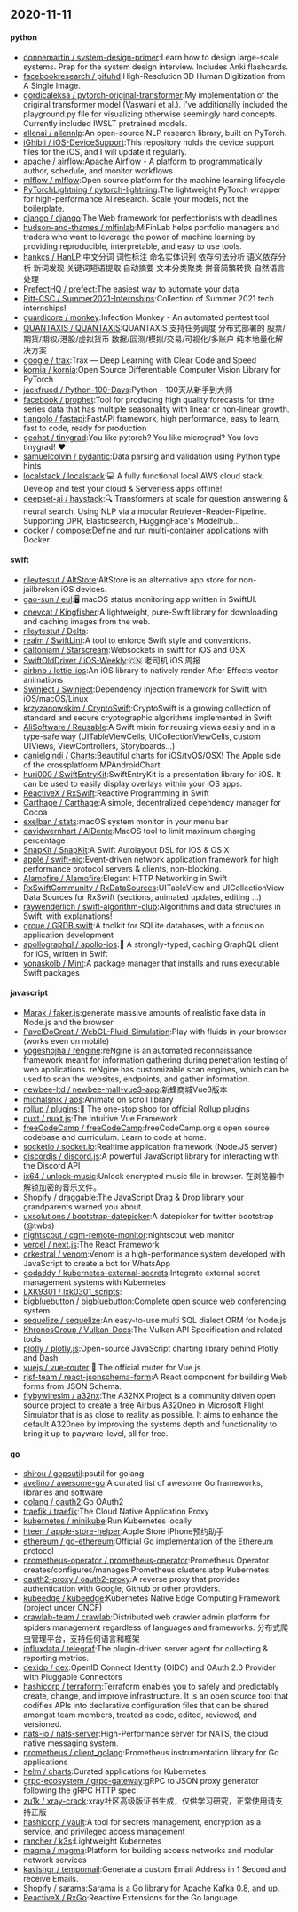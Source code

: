 ## 2020-11-11

#### python
* [donnemartin / system-design-primer](https://github.com/donnemartin/system-design-primer):Learn how to design large-scale systems. Prep for the system design interview. Includes Anki flashcards.
* [facebookresearch / pifuhd](https://github.com/facebookresearch/pifuhd):High-Resolution 3D Human Digitization from A Single Image.
* [gordicaleksa / pytorch-original-transformer](https://github.com/gordicaleksa/pytorch-original-transformer):My implementation of the original transformer model (Vaswani et al.). I've additionally included the playground.py file for visualizing otherwise seemingly hard concepts. Currently included IWSLT pretrained models.
* [allenai / allennlp](https://github.com/allenai/allennlp):An open-source NLP research library, built on PyTorch.
* [iGhibli / iOS-DeviceSupport](https://github.com/iGhibli/iOS-DeviceSupport):This repository holds the device support files for the iOS, and I will update it regularly.
* [apache / airflow](https://github.com/apache/airflow):Apache Airflow - A platform to programmatically author, schedule, and monitor workflows
* [mlflow / mlflow](https://github.com/mlflow/mlflow):Open source platform for the machine learning lifecycle
* [PyTorchLightning / pytorch-lightning](https://github.com/PyTorchLightning/pytorch-lightning):The lightweight PyTorch wrapper for high-performance AI research. Scale your models, not the boilerplate.
* [django / django](https://github.com/django/django):The Web framework for perfectionists with deadlines.
* [hudson-and-thames / mlfinlab](https://github.com/hudson-and-thames/mlfinlab):MlFinLab helps portfolio managers and traders who want to leverage the power of machine learning by providing reproducible, interpretable, and easy to use tools.
* [hankcs / HanLP](https://github.com/hankcs/HanLP):中文分词 词性标注 命名实体识别 依存句法分析 语义依存分析 新词发现 关键词短语提取 自动摘要 文本分类聚类 拼音简繁转换 自然语言处理
* [PrefectHQ / prefect](https://github.com/PrefectHQ/prefect):The easiest way to automate your data
* [Pitt-CSC / Summer2021-Internships](https://github.com/Pitt-CSC/Summer2021-Internships):Collection of Summer 2021 tech internships!
* [guardicore / monkey](https://github.com/guardicore/monkey):Infection Monkey - An automated pentest tool
* [QUANTAXIS / QUANTAXIS](https://github.com/QUANTAXIS/QUANTAXIS):QUANTAXIS 支持任务调度 分布式部署的 股票/期货/期权/港股/虚拟货币 数据/回测/模拟/交易/可视化/多账户 纯本地量化解决方案
* [google / trax](https://github.com/google/trax):Trax — Deep Learning with Clear Code and Speed
* [kornia / kornia](https://github.com/kornia/kornia):Open Source Differentiable Computer Vision Library for PyTorch
* [jackfrued / Python-100-Days](https://github.com/jackfrued/Python-100-Days):Python - 100天从新手到大师
* [facebook / prophet](https://github.com/facebook/prophet):Tool for producing high quality forecasts for time series data that has multiple seasonality with linear or non-linear growth.
* [tiangolo / fastapi](https://github.com/tiangolo/fastapi):FastAPI framework, high performance, easy to learn, fast to code, ready for production
* [geohot / tinygrad](https://github.com/geohot/tinygrad):You like pytorch? You like micrograd? You love tinygrad!
❤️
* [samuelcolvin / pydantic](https://github.com/samuelcolvin/pydantic):Data parsing and validation using Python type hints
* [localstack / localstack](https://github.com/localstack/localstack):💻
A fully functional local AWS cloud stack. Develop and test your cloud & Serverless apps offline!
* [deepset-ai / haystack](https://github.com/deepset-ai/haystack):🔍
Transformers at scale for question answering & neural search. Using NLP via a modular Retriever-Reader-Pipeline. Supporting DPR, Elasticsearch, HuggingFace's Modelhub...
* [docker / compose](https://github.com/docker/compose):Define and run multi-container applications with Docker

#### swift
* [rileytestut / AltStore](https://github.com/rileytestut/AltStore):AltStore is an alternative app store for non-jailbroken iOS devices.
* [gao-sun / eul](https://github.com/gao-sun/eul):🖥️
macOS status monitoring app written in SwiftUI.
* [onevcat / Kingfisher](https://github.com/onevcat/Kingfisher):A lightweight, pure-Swift library for downloading and caching images from the web.
* [rileytestut / Delta](https://github.com/rileytestut/Delta):
* [realm / SwiftLint](https://github.com/realm/SwiftLint):A tool to enforce Swift style and conventions.
* [daltoniam / Starscream](https://github.com/daltoniam/Starscream):Websockets in swift for iOS and OSX
* [SwiftOldDriver / iOS-Weekly](https://github.com/SwiftOldDriver/iOS-Weekly):🇨🇳
老司机 iOS 周报
* [airbnb / lottie-ios](https://github.com/airbnb/lottie-ios):An iOS library to natively render After Effects vector animations
* [Swinject / Swinject](https://github.com/Swinject/Swinject):Dependency injection framework for Swift with iOS/macOS/Linux
* [krzyzanowskim / CryptoSwift](https://github.com/krzyzanowskim/CryptoSwift):CryptoSwift is a growing collection of standard and secure cryptographic algorithms implemented in Swift
* [AliSoftware / Reusable](https://github.com/AliSoftware/Reusable):A Swift mixin for reusing views easily and in a type-safe way (UITableViewCells, UICollectionViewCells, custom UIViews, ViewControllers, Storyboards…)
* [danielgindi / Charts](https://github.com/danielgindi/Charts):Beautiful charts for iOS/tvOS/OSX! The Apple side of the crossplatform MPAndroidChart.
* [huri000 / SwiftEntryKit](https://github.com/huri000/SwiftEntryKit):SwiftEntryKit is a presentation library for iOS. It can be used to easily display overlays within your iOS apps.
* [ReactiveX / RxSwift](https://github.com/ReactiveX/RxSwift):Reactive Programming in Swift
* [Carthage / Carthage](https://github.com/Carthage/Carthage):A simple, decentralized dependency manager for Cocoa
* [exelban / stats](https://github.com/exelban/stats):macOS system monitor in your menu bar
* [davidwernhart / AlDente](https://github.com/davidwernhart/AlDente):MacOS tool to limit maximum charging percentage
* [SnapKit / SnapKit](https://github.com/SnapKit/SnapKit):A Swift Autolayout DSL for iOS & OS X
* [apple / swift-nio](https://github.com/apple/swift-nio):Event-driven network application framework for high performance protocol servers & clients, non-blocking.
* [Alamofire / Alamofire](https://github.com/Alamofire/Alamofire):Elegant HTTP Networking in Swift
* [RxSwiftCommunity / RxDataSources](https://github.com/RxSwiftCommunity/RxDataSources):UITableView and UICollectionView Data Sources for RxSwift (sections, animated updates, editing ...)
* [raywenderlich / swift-algorithm-club](https://github.com/raywenderlich/swift-algorithm-club):Algorithms and data structures in Swift, with explanations!
* [groue / GRDB.swift](https://github.com/groue/GRDB.swift):A toolkit for SQLite databases, with a focus on application development
* [apollographql / apollo-ios](https://github.com/apollographql/apollo-ios):📱
A strongly-typed, caching GraphQL client for iOS, written in Swift
* [yonaskolb / Mint](https://github.com/yonaskolb/Mint):A package manager that installs and runs executable Swift packages

#### javascript
* [Marak / faker.js](https://github.com/Marak/faker.js):generate massive amounts of realistic fake data in Node.js and the browser
* [PavelDoGreat / WebGL-Fluid-Simulation](https://github.com/PavelDoGreat/WebGL-Fluid-Simulation):Play with fluids in your browser (works even on mobile)
* [yogeshojha / rengine](https://github.com/yogeshojha/rengine):reNgine is an automated reconnaissance framework meant for information gathering during penetration testing of web applications. reNgine has customizable scan engines, which can be used to scan the websites, endpoints, and gather information.
* [newbee-ltd / newbee-mall-vue3-app](https://github.com/newbee-ltd/newbee-mall-vue3-app):新蜂商城Vue3版本
* [michalsnik / aos](https://github.com/michalsnik/aos):Animate on scroll library
* [rollup / plugins](https://github.com/rollup/plugins):🍣
The one-stop shop for official Rollup plugins
* [nuxt / nuxt.js](https://github.com/nuxt/nuxt.js):The Intuitive Vue Framework
* [freeCodeCamp / freeCodeCamp](https://github.com/freeCodeCamp/freeCodeCamp):freeCodeCamp.org's open source codebase and curriculum. Learn to code at home.
* [socketio / socket.io](https://github.com/socketio/socket.io):Realtime application framework (Node.JS server)
* [discordjs / discord.js](https://github.com/discordjs/discord.js):A powerful JavaScript library for interacting with the Discord API
* [ix64 / unlock-music](https://github.com/ix64/unlock-music):Unlock encrypted music file in browser. 在浏览器中解锁加密的音乐文件。
* [Shopify / draggable](https://github.com/Shopify/draggable):The JavaScript Drag & Drop library your grandparents warned you about.
* [uxsolutions / bootstrap-datepicker](https://github.com/uxsolutions/bootstrap-datepicker):A datepicker for twitter bootstrap (@twbs)
* [nightscout / cgm-remote-monitor](https://github.com/nightscout/cgm-remote-monitor):nightscout web monitor
* [vercel / next.js](https://github.com/vercel/next.js):The React Framework
* [orkestral / venom](https://github.com/orkestral/venom):Venom is a high-performance system developed with JavaScript to create a bot for WhatsApp
* [godaddy / kubernetes-external-secrets](https://github.com/godaddy/kubernetes-external-secrets):Integrate external secret management systems with Kubernetes
* [LXK9301 / lxk0301_scripts](https://github.com/LXK9301/lxk0301_scripts):
* [bigbluebutton / bigbluebutton](https://github.com/bigbluebutton/bigbluebutton):Complete open source web conferencing system.
* [sequelize / sequelize](https://github.com/sequelize/sequelize):An easy-to-use multi SQL dialect ORM for Node.js
* [KhronosGroup / Vulkan-Docs](https://github.com/KhronosGroup/Vulkan-Docs):The Vulkan API Specification and related tools
* [plotly / plotly.js](https://github.com/plotly/plotly.js):Open-source JavaScript charting library behind Plotly and Dash
* [vuejs / vue-router](https://github.com/vuejs/vue-router):🚦
The official router for Vue.js.
* [rjsf-team / react-jsonschema-form](https://github.com/rjsf-team/react-jsonschema-form):A React component for building Web forms from JSON Schema.
* [flybywiresim / a32nx](https://github.com/flybywiresim/a32nx):The A32NX Project is a community driven open source project to create a free Airbus A320neo in Microsoft Flight Simulator that is as close to reality as possible. It aims to enhance the default A320neo by improving the systems depth and functionality to bring it up to payware-level, all for free.

#### go
* [shirou / gopsutil](https://github.com/shirou/gopsutil):psutil for golang
* [avelino / awesome-go](https://github.com/avelino/awesome-go):A curated list of awesome Go frameworks, libraries and software
* [golang / oauth2](https://github.com/golang/oauth2):Go OAuth2
* [traefik / traefik](https://github.com/traefik/traefik):The Cloud Native Application Proxy
* [kubernetes / minikube](https://github.com/kubernetes/minikube):Run Kubernetes locally
* [hteen / apple-store-helper](https://github.com/hteen/apple-store-helper):Apple Store iPhone预约助手
* [ethereum / go-ethereum](https://github.com/ethereum/go-ethereum):Official Go implementation of the Ethereum protocol
* [prometheus-operator / prometheus-operator](https://github.com/prometheus-operator/prometheus-operator):Prometheus Operator creates/configures/manages Prometheus clusters atop Kubernetes
* [oauth2-proxy / oauth2-proxy](https://github.com/oauth2-proxy/oauth2-proxy):A reverse proxy that provides authentication with Google, Github or other providers.
* [kubeedge / kubeedge](https://github.com/kubeedge/kubeedge):Kubernetes Native Edge Computing Framework (project under CNCF)
* [crawlab-team / crawlab](https://github.com/crawlab-team/crawlab):Distributed web crawler admin platform for spiders management regardless of languages and frameworks. 分布式爬虫管理平台，支持任何语言和框架
* [influxdata / telegraf](https://github.com/influxdata/telegraf):The plugin-driven server agent for collecting & reporting metrics.
* [dexidp / dex](https://github.com/dexidp/dex):OpenID Connect Identity (OIDC) and OAuth 2.0 Provider with Pluggable Connectors
* [hashicorp / terraform](https://github.com/hashicorp/terraform):Terraform enables you to safely and predictably create, change, and improve infrastructure. It is an open source tool that codifies APIs into declarative configuration files that can be shared amongst team members, treated as code, edited, reviewed, and versioned.
* [nats-io / nats-server](https://github.com/nats-io/nats-server):High-Performance server for NATS, the cloud native messaging system.
* [prometheus / client_golang](https://github.com/prometheus/client_golang):Prometheus instrumentation library for Go applications
* [helm / charts](https://github.com/helm/charts):Curated applications for Kubernetes
* [grpc-ecosystem / grpc-gateway](https://github.com/grpc-ecosystem/grpc-gateway):gRPC to JSON proxy generator following the gRPC HTTP spec
* [zu1k / xray-crack](https://github.com/zu1k/xray-crack):xray社区高级版证书生成，仅供学习研究，正常使用请支持正版
* [hashicorp / vault](https://github.com/hashicorp/vault):A tool for secrets management, encryption as a service, and privileged access management
* [rancher / k3s](https://github.com/rancher/k3s):Lightweight Kubernetes
* [magma / magma](https://github.com/magma/magma):Platform for building access networks and modular network services
* [kavishgr / tempomail](https://github.com/kavishgr/tempomail):Generate a custom Email Address in 1 Second and receive Emails.
* [Shopify / sarama](https://github.com/Shopify/sarama):Sarama is a Go library for Apache Kafka 0.8, and up.
* [ReactiveX / RxGo](https://github.com/ReactiveX/RxGo):Reactive Extensions for the Go language.
